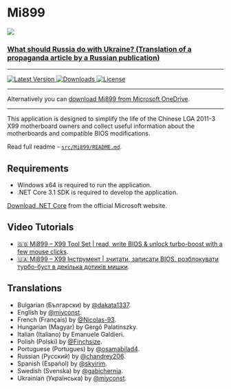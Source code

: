﻿# Mi899

![](https://user-images.githubusercontent.com/6435556/168416524-3215397e-a597-415f-ba23-061b2e911593.jpg)

### [What should Russia do with Ukraine? (Translation of a propaganda article by a Russian publication)](https://medium.com/@kravchenko_mm/what-should-russia-do-with-ukraine-translation-of-a-propaganda-article-by-a-russian-journalist-a3e92e3cb64)

------------

<a href="https://github.com/miyconst/Mi899/releases/latest">
    <img src="https://img.shields.io/github/v/release/miyconst/Mi899.svg?color=silver&style=for-the-badge&logo=xiaomi" alt="Latest Version"/>
</a>
<a href="https://github.com/miyconst/Mi899/releases/download/1.2.7/Mi899-1.2.7.zip">
    <img src="https://img.shields.io/github/downloads/miyconst/Mi899/total.svg?color=silver&style=for-the-badge&logo=xiaomi" alt="Downloads"/>
</a>
<a href="https://github.com/miyconst/Mi899/blob/master/LICENSE.md">
    <img src="https://img.shields.io/github/license/miyconst/Mi899.svg?style=for-the-badge&logo=xiaomi" alt="License"/>
</a>

------------

Alternatively you can [download Mi899 from Microsoft OneDrive](https://1drv.ms/u/s!AtZZXDjjb94kgY1URfN0g6vTewMbdg?e=YPRl1z).

------------

This application is designed to simplify the life of the Chinese LGA 2011-3 X99 motherboard owners and collect useful information about the motherboards and compatible BIOS modifications.

Read full readme - [`src/Mi899/README.md`](src/Mi899/README.md).

## Requirements

- Windows x64 is required to run the application.
- .NET Core 3.1 SDK is required to develop the application.

[Download .NET Core](https://dotnet.microsoft.com/download) from the official Microsoft website.

## Video Tutorials

- [🇬🇧 Mi899 – X99 Tool Set | read, write BIOS & unlock turbo-boost with a few mouse clicks](https://youtu.be/bO2t790vhg8).
- [🇺🇦 Mi899 – X99 Інструмент | зчитати, записати BIOS, розблокувати турбо-буст в декілька дотиків мишки](https://youtu.be/42VNBEpS-6w).

## Translations

- Bulgarian (Български) by [@dakata1337](https://github.com/dakata1337).
- English by [@miyconst](https://github.com/miyconst).
- French (Français) by [@Nicolas-93](https://github.com/Nicolas-93).
- Hungarian (Magyar) by Gergő Palatinszky.
- Italian (Italiano) by Emanuele Galdieri.
- Polish (Polski) by [@Finchsize](https://github.com/Finchsize).
- Portuguese (Portugues) by [@osamabilad4](https://github.com/osamabilad4).
- Russian (Русский) by [@chandrey206](https://github.com/chandrey206).
- Spanish (Español) by [@skyirim](https://github.com/skyirim).
- Swedish (Svenska) by [@gabichernia](https://github.com/gabichernia).
- Ukrainian (Українська) by [@miyconst](https://github.com/miyconst).